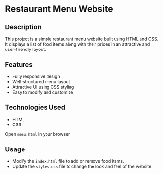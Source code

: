 # Restaurant Menu Website

## Description
This project is a simple restaurant menu website built using HTML and CSS. It displays a list of food items along with their prices in an attractive and user-friendly layout.

## Features
- Fully responsive design
- Well-structured menu layout
- Attractive UI using CSS styling
- Easy to modify and customize

## Technologies Used
- HTML
- CSS

 Open `menu.html` in your browser.

## Usage
- Modify the `index.html` file to add or remove food items.
- Update the `styles.css` file to change the look and feel of the website.



